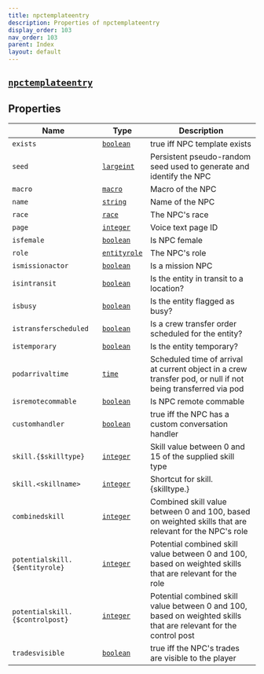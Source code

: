 ```yaml
---
title: npctemplateentry
description: Properties of npctemplateentry
display_order: 103
nav_order: 103
parent: Index
layout: default
---
```


##  [`npctemplateentry`](./npctemplateentry.html) 
## Properties
| Name | Type | Description |
|------|------|-------------|
| `exists` | [`boolean`](./boolean.html) | true iff NPC template exists |
| `seed` | [`largeint`](./largeint.html) | Persistent pseudo-random seed used to generate and identify the NPC |
| `macro` | [`macro`](./macro.html) | Macro of the NPC |
| `name` | [`string`](./string.html) | Name of the NPC |
| `race` | [`race`](./race.html) | The NPC's race |
| `page` | [`integer`](./integer.html) | Voice text page ID |
| `isfemale` | [`boolean`](./boolean.html) | Is NPC female |
| `role` | [`entityrole`](./entityrole.html) | The NPC's role |
| `ismissionactor` | [`boolean`](./boolean.html) | Is a mission NPC |
| `isintransit` | [`boolean`](./boolean.html) | Is the entity in transit to a location? |
| `isbusy` | [`boolean`](./boolean.html) | Is the entity flagged as busy? |
| `istransferscheduled` | [`boolean`](./boolean.html) | Is a crew transfer order scheduled for the entity? |
| `istemporary` | [`boolean`](./boolean.html) | Is the entity temporary? |
| `podarrivaltime` | [`time`](./time.html) | Scheduled time of arrival at current object in a crew transfer pod, or null if not being transferred via pod |
| `isremotecommable` | [`boolean`](./boolean.html) | Is NPC remote commable |
| `customhandler` | [`boolean`](./boolean.html) | true iff the NPC has a custom conversation handler |
| `skill.{$skilltype}` | [`integer`](./integer.html) | Skill value between 0 and 15 of the supplied skill type |
| `skill.<skillname>` | [`integer`](./integer.html) | Shortcut for skill.{skilltype.<skillname>} |
| `combinedskill` | [`integer`](./integer.html) | Combined skill value between 0 and 100, based on weighted skills that are relevant for the NPC's role |
| `potentialskill.{$entityrole}` | [`integer`](./integer.html) | Potential combined skill value between 0 and 100, based on weighted skills that are relevant for the role |
| `potentialskill.{$controlpost}` | [`integer`](./integer.html) | Potential combined skill value between 0 and 100, based on weighted skills that are relevant for the control post |
| `tradesvisible` | [`boolean`](./boolean.html) | true iff the NPC's trades are visible to the player |


